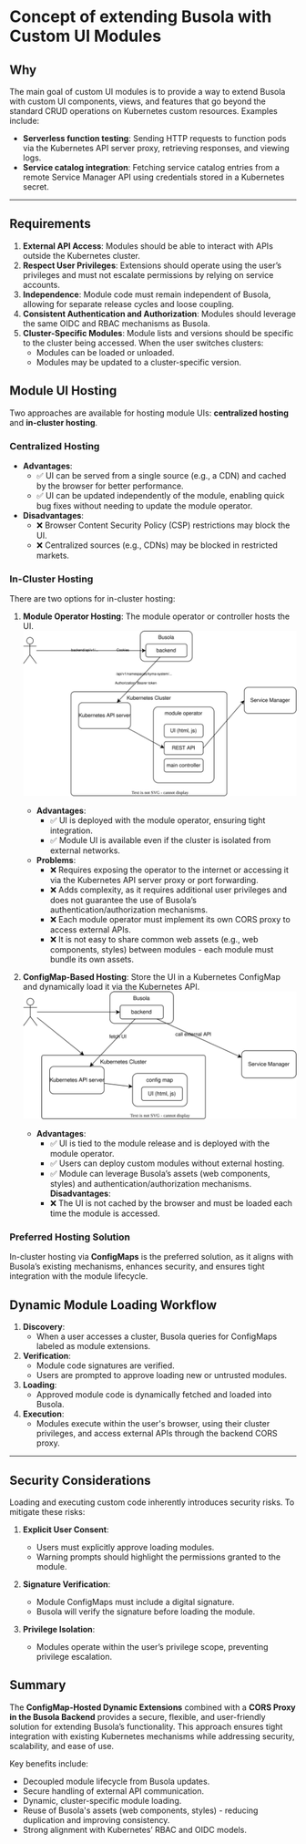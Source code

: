 
# Concept of extending Busola with Custom UI Modules

## Why

The main goal of custom UI modules is to provide a way to extend Busola with custom UI components, views, and features that go beyond the standard CRUD operations on Kubernetes custom resources. Examples include:

- **Serverless function testing**: Sending HTTP requests to function pods via the Kubernetes API server proxy, retrieving responses, and viewing logs.  
- **Service catalog integration**: Fetching service catalog entries from a remote Service Manager API using credentials stored in a Kubernetes secret.

---

## **Requirements**

1. **External API Access**: Modules should be able to interact with APIs outside the Kubernetes cluster.  
2. **Respect User Privileges**: Extensions should operate using the user’s privileges and must not escalate permissions by relying on service accounts.  
3. **Independence**: Module code must remain independent of Busola, allowing for separate release cycles and loose coupling.  
4. **Consistent Authentication and Authorization**: Modules should leverage the same OIDC and RBAC mechanisms as Busola.  
5. **Cluster-Specific Modules**: Module lists and versions should be specific to the cluster being accessed. When the user switches clusters:
   - Modules can be loaded or unloaded.
   - Modules may be updated to a cluster-specific version.


## **Module UI Hosting**

Two approaches are available for hosting module UIs: **centralized hosting** and **in-cluster hosting**.

### **Centralized Hosting**
- **Advantages**:
  - ✅ UI can be served from a single source (e.g., a CDN) and cached by the browser for better performance.
  - ✅ UI can be updated independently of the module, enabling quick bug fixes without needing to update the module operator.  
- **Disadvantages**:
  - ❌ Browser Content Security Policy (CSP) restrictions may block the UI.
  - ❌ Centralized sources (e.g., CDNs) may be blocked in restricted markets.

### **In-Cluster Hosting**
There are two options for in-cluster hosting:

1. **Module Operator Hosting**: The module operator or controller hosts the UI.  
   ![](./embedded-ui.drawio.svg)
   - **Advantages**:
     - ✅ UI is deployed with the module operator, ensuring tight integration.
     - ✅ Module UI is available even if the cluster is isolated from external networks.
   - **Problems**:
     - ❌ Requires exposing the operator to the internet or accessing it via the Kubernetes API server proxy or port forwarding.
     - ❌ Adds complexity, as it requires additional user privileges and does not guarantee the use of Busola’s authentication/authorization mechanisms.
     - ❌ Each module operator must implement its own CORS proxy to access external APIs.
     - ❌ It is not easy to share common web assets (e.g., web components, styles) between modules - each module must bundle its own assets.
     
   
2. **ConfigMap-Based Hosting**: Store the UI in a Kubernetes ConfigMap and dynamically load it via the Kubernetes API.  
   ![](./configmap-ui.drawio.svg)
   - **Advantages**:
     - ✅ UI is tied to the module release and is deployed with the module operator.
     - ✅ Users can deploy custom modules without external hosting.
     - ✅ Module can leverage Busola’s assets (web components, styles) and authentication/authorization mechanisms.
     **Disadvantages**:
     - ❌ The UI is not cached by the browser and must be loaded each time the module is accessed.

### **Preferred Hosting Solution**
In-cluster hosting via **ConfigMaps** is the preferred solution, as it aligns with Busola’s existing mechanisms, enhances security, and ensures tight integration with the module lifecycle.


## **Dynamic Module Loading Workflow**

1. **Discovery**:
   - When a user accesses a cluster, Busola queries for ConfigMaps labeled as module extensions.
2. **Verification**:
   - Module code signatures are verified.
   - Users are prompted to approve loading new or untrusted modules.
3. **Loading**:
   - Approved module code is dynamically fetched and loaded into Busola.
4. **Execution**:
   - Modules execute within the user's browser, using their cluster privileges, and access external APIs through the backend CORS proxy.

---

## **Security Considerations**

Loading and executing custom code inherently introduces security risks. To mitigate these risks:  

1. **Explicit User Consent**:
   - Users must explicitly approve loading modules.
   - Warning prompts should highlight the permissions granted to the module.

2. **Signature Verification**:
   - Module ConfigMaps must include a digital signature.
   - Busola will verify the signature before loading the module.

3. **Privilege Isolation**:
   - Modules operate within the user’s privilege scope, preventing privilege escalation.



## **Summary**

The **ConfigMap-Hosted Dynamic Extensions** combined with a **CORS Proxy in the Busola Backend** provides a secure, flexible, and user-friendly solution for extending Busola’s functionality. This approach ensures tight integration with existing Kubernetes mechanisms while addressing security, scalability, and ease of use.  

Key benefits include:
- Decoupled module lifecycle from Busola updates.
- Secure handling of external API communication.
- Dynamic, cluster-specific module loading.
- Reuse of Busola's assets (web components, styles) - reducing duplication and improving consistency.
- Strong alignment with Kubernetes’ RBAC and OIDC models.
